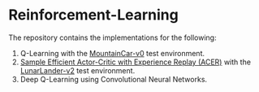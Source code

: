 # Reinforcement-Learning
The repository contains the implementations for the following:

  1. Q-Learning with the [MountainCar-v0](https://gym.openai.com/envs/MountainCar-v0/#:~:text=A%20car%20is%20on%20a,forth%20to%20build%20up%20momentum.) test environment.
  2. [Sample Efficient Actor-Critic with Experience Replay (ACER)](https://stable-baselines.readthedocs.io/en/master/modules/acer.html) with the [LunarLander-v2](https://gym.openai.com/envs/LunarLander-v2/) test environment.
  3. Deep Q-Learning using Convolutional Neural Networks.
